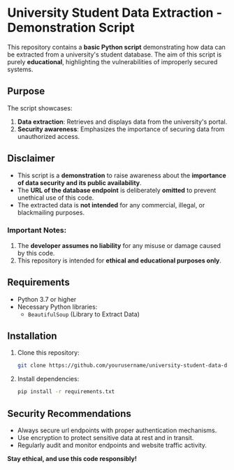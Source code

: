 # University Student Data Extraction - Demonstration Script  

This repository contains a **basic Python script** demonstrating how data can be extracted from a university's student database. The aim of this script is purely **educational**, highlighting the vulnerabilities of improperly secured systems.  

## Purpose  
The script showcases:  
1. **Data extraction**: Retrieves and displays data from the university's portal.  
2. **Security awareness**: Emphasizes the importance of securing data from unauthorized access.  

## Disclaimer  
- This script is a **demonstration** to raise awareness about the **importance of data security and its public availability**.  
- The **URL of the database endpoint** is deliberately **omitted** to prevent unethical use of this code.  
- The extracted data is **not intended** for any commercial, illegal, or blackmailing purposes.  

### **Important Notes**:  
1. The **developer assumes no liability** for any misuse or damage caused by this code.  
2. This repository is intended for **ethical and educational purposes only**.  

## Requirements  
- Python 3.7 or higher  
- Necessary Python libraries:  
  - `BeautifulSoup` (Library to Extract Data)  

## Installation  
1. Clone this repository:  
   ```bash  
   git clone https://github.com/yourusername/university-student-data-demo.git  
   ```  
2. Install dependencies:  
   ```bash  
   pip install -r requirements.txt  
   ```  
## Security Recommendations  
- Always secure url endpoints with proper authentication mechanisms.  
- Use encryption to protect sensitive data at rest and in transit.  
- Regularly audit and monitor endpoints and website traffic activity.  

**Stay ethical, and use this code responsibly!**

